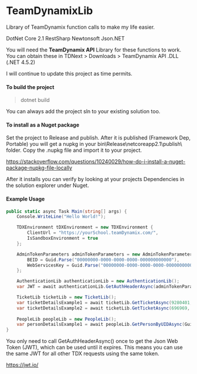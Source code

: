 # TeamDynamixLib
Library of TeamDynamix function calls to make my life easier.

DotNet Core 2.1
RestSharp
Newtonsoft Json.NET

You will need the **TeamDynamix API** Library for these functions to work. You can obtain these in TDNext > Downloads > TeamDynamix API .DLL (.NET 4.5.2) 

I will continue to update this project as time permits.

#### To build the project
> dotnet build

You can always add the project sln to your existing solution too.

#### To install as a Nuget package
Set the project to Release and publish. After it is published (Framework Dep, Portable) you will get a nupkg in your bin\Release\netcoreapp2.1\publish\ folder. Copy the .nupkg file and import it to your project.

https://stackoverflow.com/questions/10240029/how-do-i-install-a-nuget-package-nupkg-file-locally

After it installs you can verify by looking at your projects Dependencies in the solution explorer under Nuget.

#### Example Usage
```csharp
public static async Task Main(string[] args) {
    Console.WriteLine("Hello World!");

    TDXEnvironment tDXEnvironment = new TDXEnvironment {
        ClientUrl = "https://yourSchool.teamDynamix.com/",
        IsSandboxEnvironment = true
    };

    AdminTokenParameters adminTokenParameters = new AdminTokenParameters {
        BEID = Guid.Parse("00000000-0000-0000-0000-000000000000"),
        WebServicesKey = Guid.Parse("00000000-0000-0000-0000-000000000000")
    };

    AuthenticationLib authenticationLib = new AuthenticationLib();
    var JWT = await authenticationLib.GetAuthHeaderAsync(adminTokenParameters, tDXEnvironment);

    TicketLib ticketLib = new TicketLib();
    var ticketDetailsExample1 = await ticketLib.GetTicketAsync(9280401, 431, JWT, tDXEnvironment);
    var ticketDetailsExample2 = await ticketLib.GetTicketAsync(696969, 500, JWT, tDXEnvironment);
    
    PeopleLib peopleLib = new PeopleLib();
    var personDetailsExample1 = await peopleLib.GetPersonByUIDAsync(Guid.Parse("00000000-0000-0000-0000-000000000000"), JWT, tDXEnvironment);
}
```

You only need to call GetAuthHeaderAsync() once to get the Json Web Token (JWT), which can be used until it expires. This means you can use the same JWT for all other TDX requests using the same token.

https://jwt.io/
